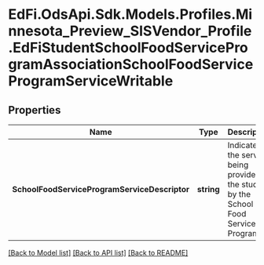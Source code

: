 # EdFi.OdsApi.Sdk.Models.Profiles.Minnesota_Preview_SISVendor_Profile.EdFiStudentSchoolFoodServiceProgramAssociationSchoolFoodServiceProgramServiceWritable
## Properties

Name | Type | Description | Notes
------------ | ------------- | ------------- | -------------
**SchoolFoodServiceProgramServiceDescriptor** | **string** | Indicates the service being provided to the student by the School Food Service Program. | 

[[Back to Model list]](../README.md#documentation-for-models) [[Back to API list]](../README.md#documentation-for-api-endpoints) [[Back to README]](../README.md)

